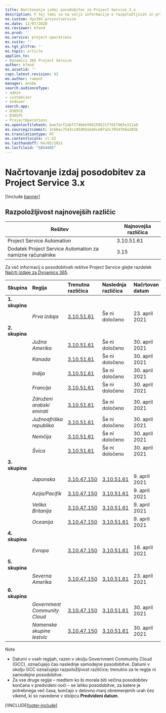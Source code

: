 ```yaml
---
title: Načrtovanje izdaj posodobitev za Project Service 3.x
description: V tej temi so na voljo informacije o razpoložljivih in prihodnjih izdajah rešitve Dynamics 365 Project Service Automation.
ms.custom: dyn365-projectservice
ms.date: 12/07/2020
ms.reviewer: kfend
ms.prod: ''
ms.service: project-operations
ms.suite: ''
ms.tgt_pltfrm: ''
ms.topic: article
applies_to:
- Dynamics 365 Project Service
author: kfend
ms.assetid: ''
caps.latest.revision: 42
ms.author: rumant
manager: annbe
search.audienceType:
- admin
- customizer
- enduser
search.app:
- D365CE
- D365PS
- ProjectOperations
ms.openlocfilehash: bae7acf2abf174b6e59d159521ffd1f465e311a0
ms.sourcegitcommit: 3c60ac7543cc05d93a5d4ce87a3c7854fb9a203b
ms.translationtype: HT
ms.contentlocale: sl-SI
ms.lasthandoff: 04/05/2021
ms.locfileid: "5854405"
---
```

# <a name="update-release-schedule-for-project-service-3x"></a>Načrtovanje izdaj posodobitev za Project Service 3.x

[!include [banner](../includes/psa-now-project-operations.md)]

## <a name="latest-version-availability"></a>Razpoložljivost najnovejših različic

| Rešitev  | Najnovejša različica |
|-------|----|
| Project Service Automation    | 3.10.51.61 |
| Dodatek Project Service Automation za namizne računalnike                | 3.15          |

Za več informacij o posodobitvah rešitve Project Service glejte razdelek [Načrti izdaje za Dynamics 365](https://docs.microsoft.com/dynamics365/release-plans/). 

| Skupina  | Regija | Trenutna različica | Naslednja različica |  Načrtovan datum
| :---   | :---   | :---   | :---   |:---   |         
|<strong>1. skupina</strong> | |  |  | |
| | <i>Prva izdaja</i> | [3.10.51.61](whats-new-ur-30.md) | Še ni določeno | 23. april 2021
|<strong>2. skupina</strong> | |  |  | |
| | <i>Južna Amerika</i> | [3.10.51.61](whats-new-ur-30.md) | Še ni določeno | 30. april 2021
| | <i>Kanada</i> | [3.10.51.61](whats-new-ur-30.md) | Še ni določeno | 30. april 2021
| | <i>Indija</i> | [3.10.51.61](whats-new-ur-30.md) | Še ni določeno | 30. april 2021
| | <i>Francija</i> | [3.10.51.61](whats-new-ur-30.md) | Še ni določeno | 30. april 2021
| | <i>Združeni arabski emirati</i> | [3.10.51.61](whats-new-ur-30.md) | Še ni določeno | 30. april 2021
| | <i>Južnoafriška republika</i> | [3.10.51.61](whats-new-ur-30.md) | Še ni določeno | 30. april 2021
| | <i>Nemčija</i> | [3.10.51.61](whats-new-ur-30.md) | Še ni določeno | 30. april 2021
| | <i>Švica</i> | [3.10.51.61](whats-new-ur-30.md) | Še ni določeno | 30. april 2021
|<strong>3. skupina</strong> | |  |  | |
| | <i>Japonska</i> | [3.10.47.150](whats-new-ur-29-5.md) | [3.10.51.61](whats-new-ur-30.md) | 9. april 2021
| | <i>Azija/Pacifik</i> | [3.10.47.150](whats-new-ur-29-5.md) | [3.10.51.61](whats-new-ur-30.md) | 9. april 2021
| | <i>Velika Britanija</i> | [3.10.47.150](whats-new-ur-29-5.md) | [3.10.51.61](whats-new-ur-30.md) | 9. april 2021
| | <i>Oceanija</i> | [3.10.47.150](whats-new-ur-29-5.md) | [3.10.51.61](whats-new-ur-30.md) | 9. april 2021
|<strong>4. skupina</strong> | |  |  | |
| | <i>Evropa</i> | [3.10.47.150](whats-new-ur-29-5.md) | [3.10.51.61](whats-new-ur-30.md) | 16. april 2021
|<strong>5. skupina</strong> | |  |  | |
| | <i>Severna Amerika</i> | [3.10.47.150](whats-new-ur-29-5.md) | [3.10.51.61](whats-new-ur-30.md) | 23. april 2021
|<strong>6. skupina</strong> | |  |  | |
| | <i>Government Community Cloud</i> | [3.10.47.150](whats-new-ur-29-5.md) | [3.10.51.61](whats-new-ur-30.md) | 30. april 2021
| | <i>Namenske skupine lestvic</i> | [3.10.47.150](whats-new-ur-29-5.md) | [3.10.51.61](whats-new-ur-30.md) | 30. april 2021

>[!Note]
> - Datumi v vseh regijah, razen v okolju Government Community Cloud (GCC), označujejo čas naslednje samodejne posodobitve. Datumi v okolju GCC označujejo razpoložljivost različice; trenutno za te regije ni samodejne posodobitve.
> - Za vse druge regije – medtem ko bi morala biti večina posodobitev končana v predvideni noči – se lahko posodobitve, za katere je potrebnega več časa, končajo v delovno manj obremenjenih urah čez vikend, ki so navedene v stolpcu **Predvideni datum**.


[!INCLUDE[footer-include](../includes/footer-banner.md)]
